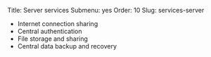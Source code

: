 Title: Server services
Submenu: yes
Order: 10
Slug: services-server

* Internet connection sharing
* Central authentication
* File storage and sharing
* Central data backup and recovery
